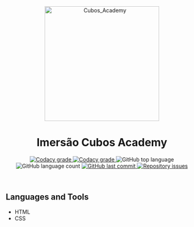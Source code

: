 <!-- PROJECT LOGO AND TITLE-->
<div align='center'>
  <img
    src="https://cubos.academy/assets/images/logo-main.png"
    alt="Cubos_Academy"
    width="300px"
  />
</div>

<h1 align="center">
    Imersão Cubos Academy
</h1>

<!-- PROJECT SHIELDS -->
<p align="center">
  <a href="https://app.codacy.com/app/mesquita09/cubos_imersao?utm_source=github.com&utm_medium=referral&utm_content=mesquita09/cubos_imersao&utm_campaign=Badge_Grade_Dashboard">
    <img alt="Codacy grade" src="https://api.codacy.com/project/badge/Grade/d20792ff896d4ab2981307d37e88c19f">
  </a>

  <a href="https://travis-ci.org/dbader/node-datadog-metrics">
    <img alt="Codacy grade" src="https://img.shields.io/travis/dbader/node-datadog-metrics/master.svg?style=flat-square">
  </a>

  <img alt="GitHub top language" src="https://img.shields.io/github/languages/top/mesquita09/cubos_imersao.svg">

  <img alt="GitHub language count" src="https://img.shields.io/github/languages/count/mesquita09/cubos_imersao.svg">

  <a href="https://github.com/mesquita09/cubos_imersao/commits/master">
    <img alt="GitHub last commit" src="https://img.shields.io/github/last-commit/mesquita09/cubos_imersao.svg">
  </a>

  <a href="https://github.com/mesquita09/cubos_imersao/issues">
    <img alt="Repository issues" src="https://img.shields.io/github/issues/mesquita09/cubos_imersao.svg">
  </a>
</p>

<br />

<!-- PROJECT DESCRIPTION -->

## Languages and Tools

- HTML
- CSS

